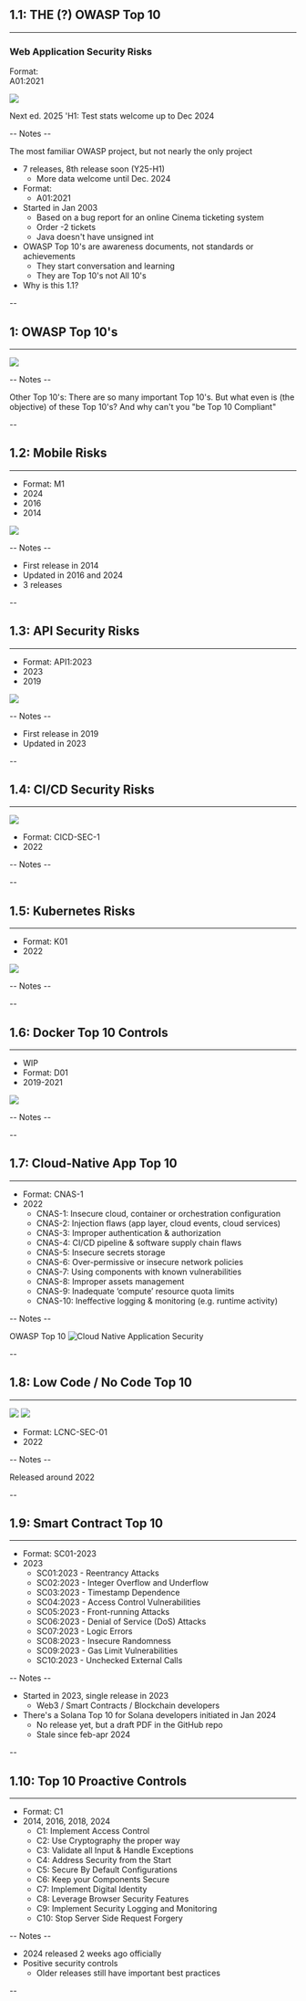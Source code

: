 ## 1.1: THE (?) OWASP Top 10
<hr />

### Web Application Security Risks

<div class="flags">
 <i class="fas fa-xs fa-flag"></i>
 <i class="fas fa-xs fa-book"></i>
 <i class="fas fa-xs fa-toolbox"></i>
 <i class="fas fa-xs fa-shield"></i>
 <a class="fas fa-xs fa-external-link" target="_blank" href="https://owasp.org/www-project-top-ten/"> </a>
</div>

Format:<br>
A01:2021

![](./pics/OWASP_top10/OWASP_Top_10_Web_Vuln.png)<!-- .element style="position: fixed; box-shadow:none; width: 800px; top: 150px; right: 10px;"  -->

<span>Next ed. 2025 'H1: Test stats welcome up to Dec 2024</span><!-- .element class="fragment center-x" style="font-size: 25px; position: fixed; bottom: 50px; width: 800px;" -->

-- Notes --

The most familiar OWASP project, but not nearly the only project
* 7 releases, 8th release soon (Y25-H1)
  * More data welcome until Dec. 2024
* Format:
  * A01:2021
* Started in Jan 2003
  * Based on a bug report for an online Cinema ticketing system
  * Order -2 tickets
  * Java doesn't have unsigned int
* OWASP Top 10's are awareness documents, not standards or achievements
  * They start conversation and learning
  * They are Top 10's not All 10's
* Why is this 1.1?


--

## 1: OWASP Top 10's
<hr />

![](./pics/OWASP_top10/xzibit.jpg)<!-- .element class="center-xy" style="position: fixed; box-shadow:none; width: 800px;"  -->

-- Notes --

Other Top 10's: There are so many important Top 10's. But what even is (the objective) of these Top 10's? And why can't you "be Top 10 Compliant"

--

## 1.2: Mobile Risks
<hr />

<div class="flags">
 <i class="fas fa-xs fa-flask"></i>
 <i class="fas fa-xs fa-book"></i>
 <i class="fas fa-xs fa-toolbox"></i>
 <i class="fas fa-xs fa-shield"></i>
 <a class="fas fa-xs fa-external-link" target="_blank" href="https://owasp.org/www-project-mobile-top-10/"> </a>
</div>

* Format: M1
* 2024
* 2016
* 2014

![](./pics/OWASP_top10/OWASP_Top_10_Mobile.png)<!-- .element style="position: fixed; box-shadow:none; width: 800px; top: 150px; right: 0px;"  -->

-- Notes --

* First release in 2014
* Updated in 2016 and 2024
* 3 releases


--

## 1.3: API Security Risks
<hr />

<div class="flags">
 <i class="fas fa-xs fa-industry"></i>
 <i class="fas fa-xs fa-book"></i>
 <i class="fas fa-xs fa-toolbox"></i>
 <i class="fas fa-xs fa-shield"></i>
 <a class="fas fa-xs fa-external-link" target="_blank" href="https://owasp.org/www-project-api-security/"> </a>
</div>


* Format: API1:2023
* 2023
* 2019

![](./pics/OWASP_top10/OWASP_Top_10_API.png)<!-- .element style="position: fixed; box-shadow:none; width: 600px; top: 150px; right: 0px;"  -->

-- Notes --

* First release in 2019
* Updated in 2023

--

## 1.4: CI/CD Security Risks
<hr />

<div class="flags">
 <i class="fas fa-xs fa-flask"></i>
 <i class="fas fa-xs fa-book"></i>
 <i class="fas fa-xs fa-toolbox"></i>
 <i class="fas fa-xs fa-shield"></i>
 <a class="fas fa-xs fa-external-link" target="_blank" href="https://owasp.org/www-project-top-10-ci-cd-security-risks/"> </a>
</div>

![](./pics/OWASP_top10/Top10_CICD.png)<!-- .element style="position: fixed; box-shadow:none; width: 800px; top: 150px; right: 10px;"  -->

* Format: CICD-SEC-1
* 2022

-- Notes --



--

## 1.5: Kubernetes Risks
<hr />

<div class="flags">
 <i class="fas fa-xs fa-egg"></i>
 <i class="fas fa-xs fa-book"></i>
 <i class="fas fa-xs fa-toolbox"></i>
 <i class="fas fa-xs fa-shield"></i>
 <a class="fas fa-xs fa-external-link" target="_blank" href="https://owasp.org/www-project-kubernetes-top-ten/"> </a>
</div>

* Format: K01
* 2022

![](./pics/OWASP_top10/OWASP_Top_10_Kubernetes.png)<!-- .element style="position: fixed; box-shadow:none; width: 600px; top: 150px; right: 0px;"  -->


-- Notes --



--

## 1.6: Docker Top 10 Controls
<hr />

<div class="flags">
 <i class="fas fa-xs fa-egg"></i>
 <i class="fas fa-xs fa-book"></i>
 <i class="fas fa-xs fa-toolbox"></i>
 <i class="fas fa-xs fa-shield"></i>
 <a class="fas fa-xs fa-external-link" target="_blank" href="https://owasp.org/www-project-docker-top-10/"> </a>
</div>

* WIP
* Format: D01
* 2019-2021

![](./pics/OWASP_top10/OWASP_Top_10_Docker.png)<!-- .element style="position: fixed; box-shadow:none; width: 500px; top: 150px; right: 0px;"  -->

-- Notes --


--

## 1.7: Cloud-Native App Top 10
<hr />

<div class="flags">
 <i class="fas fa-xs fa-egg"></i>
 <i class="fas fa-xs fa-book"></i>
 <i class="fas fa-xs fa-toolbox"></i>
 <i class="fas fa-xs fa-user-secret"></i>
 <i class="fas fa-xs fa-shield"></i>
 <a class="fas fa-xs fa-external-link" target="_blank" href="https://owasp.org/www-project-cloud-native-application-security-top-10/"> </a>
</div>

* Format: CNAS-1
* 2022
  * CNAS-1: Insecure cloud, container or orchestration configuration
  * CNAS-2: Injection flaws (app layer, cloud events, cloud services)
  * CNAS-3: Improper authentication & authorization
  * CNAS-4: CI/CD pipeline & software supply chain flaws
  * CNAS-5: Insecure secrets storage
  * CNAS-6: Over-permissive or insecure network policies
  * CNAS-7: Using components with known vulnerabilities
  * CNAS-8: Improper assets management
  * CNAS-9: Inadequate ‘compute’ resource quota limits
  * CNAS-10: Ineffective logging & monitoring (e.g. runtime activity)


-- Notes --

OWASP Top 10 ![Cloud Native Application Security](https://owasp.org/www-project-cloud-native-application-security-top-10/)


--

## 1.8: Low Code / No Code Top 10
<hr />

<div class="flags">
 <i class="fas fa-xs fa-flask"></i>
 <i class="fas fa-xs fa-book"></i>
 <i class="fas fa-xs fa-toolbox"></i>
 <i class="fas fa-xs fa-user-secret"></i>
 <i class="fas fa-xs fa-shield"></i>
 <a class="fas fa-xs fa-external-link" target="_blank" href="https://owasp.org/www-project-top-10-low-code-no-code-security-risks/"> </a>
</div>

![](./pics/OWASP_top10/owasp-lcnc-top10-logo.png)<!-- .element style="position: fixed; box-shadow:none; width: 300px; top: 150px; right: 0px;"  -->
![](./pics/OWASP_top10/OWASP_Top_10_LCNC.png)<!-- .element style="position: fixed; box-shadow:none; width: 800px; bottom: 20px; right: 0px;"  -->

* Format: LCNC-SEC-01
* 2022

-- Notes --

Released around 2022


--

## 1.9: Smart Contract Top 10
<hr />

<div class="flags">
 <i class="fas fa-xs fa-egg"></i>
 <i class="fas fa-xs fa-book"></i>
 <i class="fas fa-xs fa-toolbox"></i>
 <i class="fas fa-xs fa-shield"></i>
 <a class="fas fa-xs fa-external-link" target="_blank" href="https://owasp.org/www-project-smart-contract-top-10/"> </a>
</div>

* Format: SC01-2023
* 2023
  * SC01:2023 - Reentrancy Attacks
  * SC02:2023 - Integer Overflow and Underflow
  * SC03:2023 - Timestamp Dependence
  * SC04:2023 - Access Control Vulnerabilities
  * SC05:2023 - Front-running Attacks
  * SC06:2023 - Denial of Service (DoS) Attacks
  * SC07:2023 - Logic Errors
  * SC08:2023 - Insecure Randomness
  * SC09:2023 - Gas Limit Vulnerabilities
  * SC10:2023 - Unchecked External Calls


-- Notes --

* Started in 2023, single release in 2023
  * Web3 / Smart Contracts / Blockchain developers
* There's a Solana Top 10 for Solana developers initiated in Jan 2024
  * No release yet, but a draft PDF in the GitHub repo
  * Stale since feb-apr 2024

--

## 1.10: Top 10 Proactive Controls
<hr />

<div class="flags">
 <i class="fas fa-xs fa-industry"></i>
 <i class="fas fa-xs fa-book"></i>
 <i class="fas fa-xs fa-toolbox"></i>
 <i class="fas fa-xs fa-shield"></i>
 <a class="fas fa-xs fa-external-link" target="_blank" href="https://top10proactive.owasp.org/"> </a>
</div>

* Format: C1
* 2014, 2016, 2018, 2024
  * C1: Implement Access Control
  * C2: Use Cryptography the proper way
  * C3: Validate all Input & Handle Exceptions
  * C4: Address Security from the Start
  * C5: Secure By Default Configurations
  * C6: Keep your Components Secure
  * C7: Implement Digital Identity
  * C8: Leverage Browser Security Features
  * C9: Implement Security Logging and Monitoring
  * C10: Stop Server Side Request Forgery

-- Notes --

* 2024 released 2 weeks ago officially
* Positive security controls
  * Older releases still have important best practices

--

